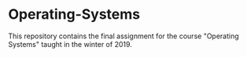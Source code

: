 # Operating-Systems
This repository contains the final assignment for the course "Operating Systems" taught in the winter of 2019.
